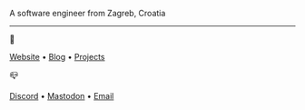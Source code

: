 A software engineer from Zagreb, Croatia

---

🔗

[Website](https://sheepdev.xyz)  •   [Blog](https://sheepdev.xyz/blog/)  •  [Projects](https://github.com/sheeepdev?tab=repositories&type=source)

📪

[Discord](https://discord.com/users/429303151598895106)   •   [Mastodon](https://fosstodon.org/@sheepdev)   •   [Email](mailto:sheep@sheepdev.xyz)
